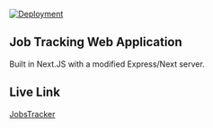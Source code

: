 [![Deployment](https://github.com/aw1875/jobtracker/actions/workflows/deploy.yml/badge.svg?branch=master)](https://github.com/aw1875/jobtracker/actions/workflows/deploy.yml)

## Job Tracking Web Application

Built in Next.JS with a modified Express/Next server.

## Live Link
[JobsTracker](https://jobs.wolfyy.me)
